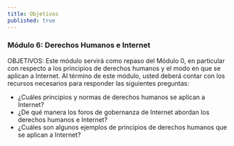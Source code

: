 ```yaml
---
title: Objetivos
published: true
---
```


### Módulo 6: Derechos Humanos e Internet

OBJETIVOS: Este módulo servirá como repaso del Módulo 0, en particular con respecto a los principios de derechos humanos y el modo en que se aplican a Internet. Al término de este módulo, usted deberá contar con los recursos necesarios para responder las siguientes preguntas:
<ul><li> ¿Cuáles principios y normas de derechos humanos se aplican a Internet?
<li> ¿De qué manera los foros de gobernanza de Internet abordan los derechos humanos e Internet? 
<li> ¿Cuáles son algunos ejemplos de principios de derechos humanos que se aplican a Internet?
</ul>

